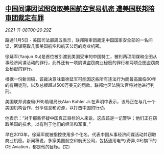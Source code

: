 <!--1636331463000-->
[中国间谍因试图窃取美国航空贸易机密 遭美国联邦陪审团裁定有罪](https://cn.reuters.com/article/chinese-usa-spy-ruling-1105-fri-idCNKBS2HT00J)
------

<div><i>2021-11-08T00:20:29Z</i></div><p>路透11月5日 - 美国司法部周五表示，联邦陪审团裁定中国国家安全部的一名间谍，密谋窃取几家美国航空和航天公司的商业机密。</p><p>徐延军(Yanjun Xu)是首位被引渡到美国受审的中国特工，被判两项阴谋和企图从事经济间谍活动的罪行，此外还有一项阴谋盗窃商业秘密的罪行和两项企图盗窃商业秘密的罪行。</p><p>根据一份新闻稿，该裁决意味着徐延军可能因这些所有违法行为而最高面临60年的有期徒刑，以及总额超过500万美元的罚款。联邦地区法院法官将对他进行判刑。</p><p>美国联邦调查局(FBI)助理局长Alan Kohler Jr.在声明中表示，该局正在与几十个美国机构合作，分享信息和资源，以打击中国的行动。</p><p>他表示：“对于那些怀疑中国真正目标的人来说，这应该是一记警钟；他们正在窃取美国的技术，以有利于他们的经济和军事。”</p><p>早在2013年，徐延军就被指控使用多个化名，代表中国从事经济间谍活动并窃取商业机密。新闻稿说，多家美国航空和航天公司，包括通用电气(奇异,GE)旗下的GE Aviation，都是他的目标。(完)</p>
